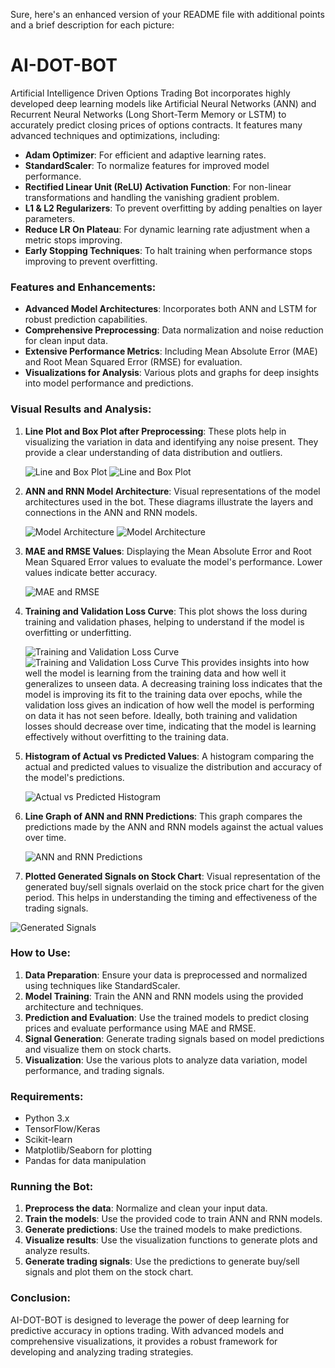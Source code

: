 Sure, here's an enhanced version of your README file with additional points and a brief description for each picture:

# AI-DOT-BOT

Artificial Intelligence Driven Options Trading Bot incorporates highly developed deep learning models like Artificial Neural Networks (ANN) and Recurrent Neural Networks (Long Short-Term Memory or LSTM) to accurately predict closing prices of options contracts. It features many advanced techniques and optimizations, including:

- **Adam Optimizer**: For efficient and adaptive learning rates.
- **StandardScaler**: To normalize features for improved model performance.
- **Rectified Linear Unit (ReLU) Activation Function**: For non-linear transformations and handling the vanishing gradient problem.
- **L1 & L2 Regularizers**: To prevent overfitting by adding penalties on layer parameters.
- **Reduce LR On Plateau**: For dynamic learning rate adjustment when a metric stops improving.
- **Early Stopping Techniques**: To halt training when performance stops improving to prevent overfitting.

### Features and Enhancements:
- **Advanced Model Architectures**: Incorporates both ANN and LSTM for robust prediction capabilities.
- **Comprehensive Preprocessing**: Data normalization and noise reduction for clean input data.
- **Extensive Performance Metrics**: Including Mean Absolute Error (MAE) and Root Mean Squared Error (RMSE) for evaluation.
- **Visualizations for Analysis**: Various plots and graphs for deep insights into model performance and predictions.

### Visual Results and Analysis:
1. **Line Plot and Box Plot after Preprocessing**: These plots help in visualizing the variation in data and identifying any noise present. They provide a clear understanding of data distribution and outliers.
   
   ![Line and Box Plot](images/Line-plot.png)
   ![Line and Box Plot](images/Box-Plot.png)

3. **ANN and RNN Model Architecture**: Visual representations of the model architectures used in the bot. These diagrams illustrate the layers and connections in the ANN and RNN models.
   
   ![Model Architecture](images/ANN-Model-Architecture.png)
   ![Model Architecture](images/RNN-Model-Architecture.png)

5. **MAE and RMSE Values**: Displaying the Mean Absolute Error and Root Mean Squared Error values to evaluate the model's performance. Lower values indicate better accuracy.
   
   ![MAE and RMSE](images/MAE-&-RMSE-Values.png)

6. **Training and Validation Loss Curve**: This plot shows the loss during training and validation phases, helping to understand if the model is overfitting or underfitting.
   
   ![Training and Validation Loss Curve](images/RNN-Training-and-Val-Loss.png)
   ![Training and Validation Loss Curve](images/ANN-Training-and-Val-Loss.png)
This provides insights into how well the model is learning from the training data and how well it generalizes to unseen data. A decreasing training loss indicates that the model is improving its fit to the training data over epochs, while the validation loss gives an indication of how well the model is performing on data it has not seen before. Ideally, both training and validation losses should decrease over time, indicating that the model is learning effectively without overfitting to the training data.

8. **Histogram of Actual vs Predicted Values**: A histogram comparing the actual and predicted values to visualize the distribution and accuracy of the model's predictions.
   
   ![Actual vs Predicted Histogram](images/Actual-vs-Predicted-Values.png)

9. **Line Graph of ANN and RNN Predictions**: This graph compares the predictions made by the ANN and RNN models against the actual values over time.
   
   ![ANN and RNN Predictions](images/Predictions3.png)

10. **Plotted Generated Signals on Stock Chart**: Visual representation of the generated buy/sell signals overlaid on the stock price chart for the given period. This helps in understanding the timing and effectiveness of the trading signals.
   
   ![Generated Signals](images/Call-Put-Buy-Sell-Signals.png)

### How to Use:
1. **Data Preparation**: Ensure your data is preprocessed and normalized using techniques like StandardScaler.
2. **Model Training**: Train the ANN and RNN models using the provided architecture and techniques.
3. **Prediction and Evaluation**: Use the trained models to predict closing prices and evaluate performance using MAE and RMSE.
4. **Signal Generation**: Generate trading signals based on model predictions and visualize them on stock charts.
5. **Visualization**: Use the various plots to analyze data variation, model performance, and trading signals.

### Requirements:
- Python 3.x
- TensorFlow/Keras
- Scikit-learn
- Matplotlib/Seaborn for plotting
- Pandas for data manipulation

### Running the Bot:
1. **Preprocess the data**: Normalize and clean your input data.
2. **Train the models**: Use the provided code to train ANN and RNN models.
3. **Generate predictions**: Use the trained models to make predictions.
4. **Visualize results**: Use the visualization functions to generate plots and analyze results.
5. **Generate trading signals**: Use the predictions to generate buy/sell signals and plot them on the stock chart.

### Conclusion:
AI-DOT-BOT is designed to leverage the power of deep learning for predictive accuracy in options trading. With advanced models and comprehensive visualizations, it provides a robust framework for developing and analyzing trading strategies.
